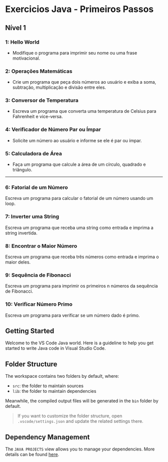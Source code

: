 # Exercicios Java - Primeiros Passos

## Nível 1

### 1:  Hello World

- Modifique o programa para imprimir seu nome ou uma frase motivacional.

### 2: Operações Matemáticas

- Crie um programa que peça dois números ao usuário e exiba a soma, subtração, multiplicação e divisão entre eles.

### 3: Conversor de Temperatura

- Escreva um programa que converta uma temperatura de Celsius para Fahrenheit e vice-versa.

### 4: Verificador de Número Par ou Ímpar

- Solicite um número ao usuário e informe se ele é par ou ímpar.

### 5: Calculadora de Área

- Faça um programa que calcule a área de um círculo, quadrado e triângulo.  

---

### 6: Fatorial de um Número

Escreva um programa para calcular o fatorial de um número usando um loop.

### 7: Inverter uma String

Escreva um programa que receba uma string como entrada e imprima a string invertida.

### 8: Encontrar o Maior Número

Escreva um programa que receba três números como entrada e imprima o maior deles.

### 9: Sequência de Fibonacci

Escreva um programa para imprimir os primeiros n números da sequência de Fibonacci.

### 10: Verificar Número Primo

Escreva um programa para verificar se um número dado é primo.

## Getting Started

Welcome to the VS Code Java world. Here is a guideline to help you get started to write Java code in Visual Studio Code.

## Folder Structure

The workspace contains two folders by default, where:

- `src`: the folder to maintain sources
- `lib`: the folder to maintain dependencies

Meanwhile, the compiled output files will be generated in the `bin` folder by default.

> If you want to customize the folder structure, open `.vscode/settings.json` and update the related settings there.

## Dependency Management

The `JAVA PROJECTS` view allows you to manage your dependencies. More details can be found [here](https://github.com/microsoft/vscode-java-dependency#manage-dependencies).

